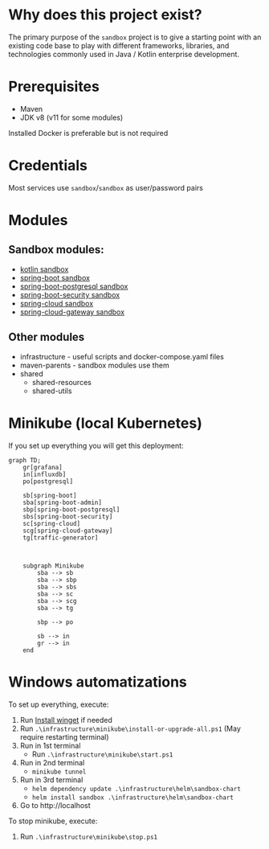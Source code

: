 # Why does this project exist?

The primary purpose of the `sandbox` project is to give a starting point with an existing code base to play with
different frameworks, libraries, and technologies commonly used in Java / Kotlin enterprise development.

# Prerequisites

* Maven
* JDK v8 (v11 for some modules)

Installed Docker is preferable but is not required

# Credentials

Most services use `sandbox`/`sandbox` as user/password pairs

# Modules

## Sandbox modules:

* [kotlin sandbox](sandboxes/kotlin)
* [spring-boot sandbox](sandboxes/spring-boot)
* [spring-boot-postgresql sandbox](sandboxes/spring-boot-postgresql)
* [spring-boot-security sandbox](sandboxes/spring-boot-security)
* [spring-cloud sandbox](sandboxes/spring-cloud)
* [spring-cloud-gateway sandbox](sandboxes/spring-cloud-gateway)

## Other modules

* infrastructure - useful scripts and docker-compose.yaml files
* maven-parents - sandbox modules use them
* shared
    * shared-resources
    * shared-utils

# Minikube (local Kubernetes)

If you set up everything you will get this deployment:

```mermaid
graph TD;
    gr[grafana]
    in[influxdb]
    po[postgresql]
    
    sb[spring-boot]
    sba[spring-boot-admin]
    sbp[spring-boot-postgresql]
    sbs[spring-boot-security]
    sc[spring-cloud]
    scg[spring-cloud-gateway]
    tg[traffic-generator]
    
    
    
    subgraph Minikube
        sba --> sb
        sba --> sbp
        sba --> sbs
        sba --> sc
        sba --> scg
        sba --> tg
        
        sbp --> po
        
        sb --> in
        gr --> in
    end
```

# Windows automatizations

To set up everything, execute:

1. Run [Install winget](https://docs.microsoft.com/en-us/windows/package-manager/winget/) if needed
2. Run `.\infrastructure\minikube\install-or-upgrade-all.ps1` (May require restarting terminal)
3. Run in 1st terminal
    * Run `.\infrastructure\minikube\start.ps1`
4. Run in 2nd terminal
    * `minikube tunnel`
5. Run in 3rd terminal
    * `helm dependency update .\infrastructure\helm\sandbox-chart`
    * `helm install sandbox .\infrastructure\helm\sandbox-chart`
6. Go to http://localhost

To stop minikube, execute:

1. Run `.\infrastructure\minikube\stop.ps1`